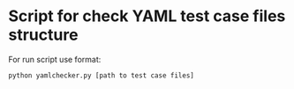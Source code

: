 # Script for check YAML test case files structure

For run script use format:

    python yamlchecker.py [path to test case files]